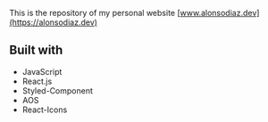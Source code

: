This is the repository of my personal website [www.alonsodiaz.dev](https://alonsodiaz.dev)


## Built with
- JavaScript
- React.js
- Styled-Component
- AOS
- React-Icons


